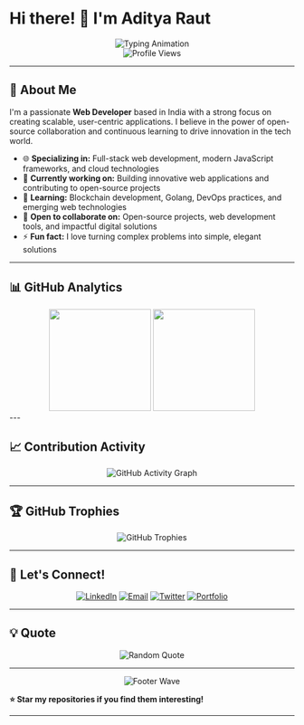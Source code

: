 # Hi there! 👋 I'm Aditya Raut

<div align="center">
  <img src="https://readme-typing-svg.demolab.com?font=Fira+Code&size=22&duration=3000&pause=1000&color=36BCF7FF&center=true&vCenter=true&width=600&lines=Web+Developer+%7C+Open+Source+Enthusiast;Building+Scalable+Web+Applications;Always+Learning+%26+Growing;Passionate+About+Clean+Code" alt="Typing Animation" />
</div>

<div align="center">
  <img src="https://komarev.com/ghpvc/?username=adity1raut&label=Profile%20Views&color=0e75b6&style=flat" alt="Profile Views" />
</div>

---

## 🚀 About Me

I'm a passionate **Web Developer** based in India with a strong focus on creating scalable, user-centric applications. I believe in the power of open-source collaboration and continuous learning to drive innovation in the tech world.

- 🌐 **Specializing in:** Full-stack web development, modern JavaScript frameworks, and cloud technologies
- 🔭 **Currently working on:** Building innovative web applications and contributing to open-source projects
- 🌱 **Learning:** Blockchain development, Golang, DevOps practices, and emerging web technologies
- 👯 **Open to collaborate on:** Open-source projects, web development tools, and impactful digital solutions
- ⚡ **Fun fact:** I love turning complex problems into simple, elegant solutions 



---

## 📊 GitHub Analytics

<div align="center">
  <img height="180em" src="https://github-readme-stats.vercel.app/api?username=adity1raut&show_icons=true&theme=tokyonight&include_all_commits=true&count_private=true"/>
  <img height="180em" src="https://github-readme-stats.vercel.app/api/top-langs/?username=adity1raut&layout=compact&langs_count=8&theme=tokyonight"/>
</div>
---

## 📈 Contribution Activity

<div align="center">
  <img src="https://github-readme-activity-graph.vercel.app/graph?username=adity1raut&theme=tokyo-night&bg_color=1a1b27&color=70a5fd&line=bf91f3&point=38bdae&area=true&hide_border=true" alt="GitHub Activity Graph" />
</div>

---

## 🏆 GitHub Trophies

<div align="center">
  <img src="https://github-profile-trophy.vercel.app/?username=adity1raut&theme=tokyonight&no-frame=true&row=1&column=7" alt="GitHub Trophies" />
</div>



---

## 🤝 Let's Connect!

  <div align="center">

  [![LinkedIn](https://img.shields.io/badge/LinkedIn-0077B5?style=for-the-badge&logo=linkedin&logoColor=white)](https://www.linkedin.com/in/aditya1_raut)
  [![Email](https://img.shields.io/badge/Email-D14836?style=for-the-badge&logo=gmail&logoColor=white)](mailto:araut7798@gmail.com)
  [![Twitter](https://img.shields.io/badge/Twitter-1DA1F2?style=for-the-badge&logo=twitter&logoColor=white)](https://twitter.com/your-handle)
  [![Portfolio](https://img.shields.io/badge/Portfolio-FF5722?style=for-the-badge&logo=todoist&logoColor=white)](https://portfolio-psi-pied-87.vercel.app/)

  </div>

---

## 💡 Quote

<div align="center">
  <img src="https://quotes-github-readme.vercel.app/api?type=horizontal&theme=tokyonight" alt="Random Quote" />
</div>

---

<div align="center">
  <img src="https://capsule-render.vercel.app/api?type=waving&color=gradient&height=100&section=footer" alt="Footer Wave" />
</div>

**⭐ Star my repositories if you find them interesting!**

---

